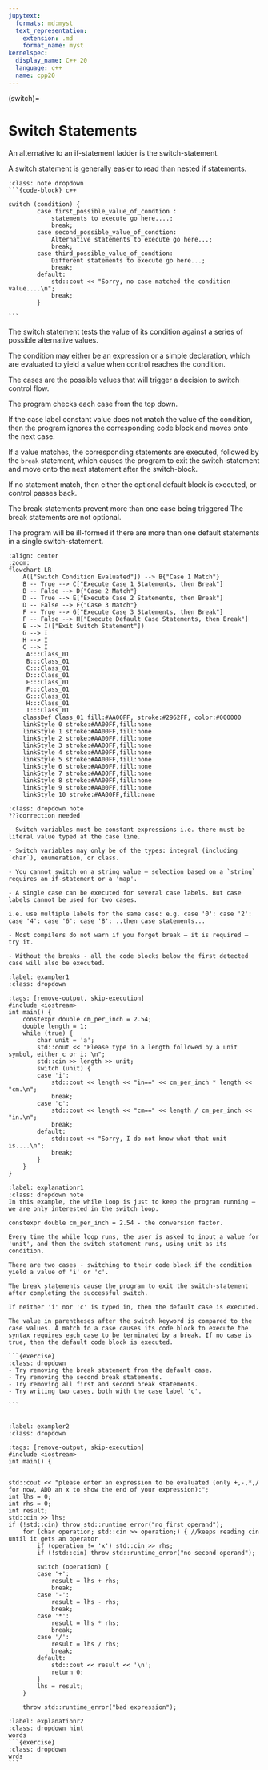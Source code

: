 ```yaml
---
jupytext:
  formats: md:myst
  text_representation:
    extension: .md
    format_name: myst
kernelspec:
  display_name: C++ 20
  language: c++
  name: cpp20
---
```

(switch)=
# Switch Statements

An alternative to an if-statement ladder is the switch-statement.

A switch statement is generally easier to read than nested if statements.

````{admonition} The Syntax of a switch-statement:
:class: note dropdown
```{code-block} c++

switch (condition) {
		case first_possible_value_of_condtion :
			statements to execute go here....;
			break;
		case second_possible_value_of_condtion:
			Alternative statements to execute go here...;
			break;
		case third_possible_value_of_condtion:
			Different statements to execute go here...;
			break;
		default:
			std::cout << "Sorry, no case matched the condition value....\n";
			break;
		}

```
````
The switch statement tests the value of its condition against a series of possible alternative values.

The condition may either be an expression or a simple declaration, which are evaluated to yield a value when control reaches the condition. 

The cases are the possible values that will trigger a decision to switch control flow.

The program checks each case from the top down.

If the case label constant value does not match the value of the condition, then the program ignores the corresponding code block and moves onto the next case. 

If a value matches, the corresponding statements are executed, followed by the `break` statement, which causes the program to exit the switch-statement and move onto the next statement after the switch-block.

If no statement match, then either the optional default block is executed, or control passes back. 

The break-statements prevent more than one case being triggered
The break statements are not optional.

The program will be ill-formed if there are more than one default statements in a single switch-statement.
```{mermaid}
:align: center
:zoom:
flowchart LR
    A(["Switch Condition Evaluated"]) --> B{"Case 1 Match"}
    B -- True --> C["Execute Case 1 Statements, then Break"]
    B -- False --> D{"Case 2 Match"}
    D -- True --> E["Execute Case 2 Statements, then Break"]
    D -- False --> F{"Case 3 Match"}
    F -- True --> G["Execute Case 3 Statements, then Break"]
    F -- False --> H["Execute Default Case Statements, then Break"]
    E --> I(["Exit Switch Statement"])
    G --> I
    H --> I
    C --> I
     A:::Class_01
     B:::Class_01
     C:::Class_01
     D:::Class_01
     E:::Class_01
     F:::Class_01
     G:::Class_01
     H:::Class_01
     I:::Class_01
    classDef Class_01 fill:#AA00FF, stroke:#2962FF, color:#000000
    linkStyle 0 stroke:#AA00FF,fill:none
    linkStyle 1 stroke:#AA00FF,fill:none
    linkStyle 2 stroke:#AA00FF,fill:none
    linkStyle 3 stroke:#AA00FF,fill:none
    linkStyle 4 stroke:#AA00FF,fill:none
    linkStyle 5 stroke:#AA00FF,fill:none
    linkStyle 6 stroke:#AA00FF,fill:none
    linkStyle 7 stroke:#AA00FF,fill:none
    linkStyle 8 stroke:#AA00FF,fill:none
    linkStyle 9 stroke:#AA00FF,fill:none
    linkStyle 10 stroke:#AA00FF,fill:none
```
```{admonition} Switch Rules
:class: dropdown note
???correction needed

- Switch variables must be constant expressions i.e. there must be literal value typed at the case line.

- Switch variables may only be of the types: integral (including `char`), enumeration, or class.

- You cannot switch on a string value – selection based on a `string` requires an if-statement or a 'map'.

- A single case can be executed for several case labels. But case labels cannot be used for two cases.

i.e. use multiple labels for the same case: e.g. case '0': case '2': case '4': case '6': case '8': ..then case statements...

- Most compilers do not warn if you forget break – it is required – try it.

- Without the breaks - all the code blocks below the first detected case will also be executed.
```


`````{code_example-start}
:label: exampler1
:class: dropdown
`````
````{code-cell}  c++
:tags: [remove-output, skip-execution]
#include <iostream>
int main() {
	constexpr double cm_per_inch = 2.54;
	double length = 1;
	while (true) {
		char unit = 'a';
		std::cout << "Please type in a length followed by a unit symbol, either c or i: \n";
		std::cin >> length >> unit;
		switch (unit) {
		case 'i':
			std::cout << length << "in==" << cm_per_inch * length << "cm.\n";
			break;
		case 'c':
			std::cout << length << "cm==" << length / cm_per_inch << "in.\n";
			break;
		default:
			std::cout << "Sorry, I do not know what that unit is....\n";
			break;
		}
	}
}
````
````{code_explanation} exampler1
:label: explanationr1
:class: dropdown note
In this example, the while loop is just to keep the program running – we are only interested in the switch loop.

constexpr double cm_per_inch = 2.54 - the conversion factor.

Every time the while loop runs, the user is asked to input a value for 'unit', and then the switch statement runs, using unit as its condition.

There are two cases - switching to their code block if the condition yield a value of 'i' or 'c'.

The break statements cause the program to exit the switch-statement after completing the successful switch.

If neither 'i' nor 'c' is typed in, then the default case is executed.

The value in parentheses after the switch keyword is compared to the case values. A match to a case causes its code block to execute the syntax requires each case to be terminated by a break. If no case is true, then the default code block is executed. 

```{exercise}
:class: dropdown
- Try removing the break statement from the default case. 
- Try removing the second break statements.
- Try removing all first and second break statements.
- Try writing two cases, both with the case label 'c'.

```
````
`````{code_example-end}
`````

`````{code_example-start}
:label: exampler2
:class: dropdown
`````
````{code-cell}  c++
:tags: [remove-output, skip-execution]
#include <iostream>
int main() {


std::cout << "please enter an expression to be evaluated (only +,-,*,/ for now, ADD an x to show the end of your expression):";
int lhs = 0;
int rhs = 0;
int result;
std::cin >> lhs;
if (!std::cin) throw std::runtime_error("no first operand");
	for (char operation; std::cin >> operation;) { //keeps reading cin until it gets an operator
		if (operation != 'x') std::cin >> rhs;
		if (!std::cin) throw std::runtime_error("no second operand");
 
		switch (operation) {
		case '+':
			result = lhs + rhs;
			break;
		case '-':
			result = lhs - rhs;
			break;
		case '*':
			result = lhs * rhs;
			break;
		case '/':
			result = lhs / rhs;
			break;
		default:
			std::cout << result << '\n';
			return 0;
		}
		lhs = result;
	}
		
	throw std::runtime_error("bad expression");

````
````{code_explanation} exampler2
:label: explanationr2
:class: dropdown hint
words
```{exercise}
:class: dropdown
wrds
```
````
`````{code_example-end}
`````
